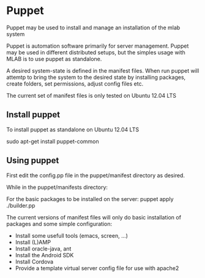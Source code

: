 Puppet
=======

Puppet may be used to install and manage an installation of the mlab system

Puppet is automation software primarily for server management. Puppet may be used in different distributed setups, but the simples usage with MLAB is to use puppet as standalone.

A desired system-state is defined in the manifest files. When run puppet will attemtp to bring the system to the desired state by installing packages, create folders, set permissions, adjust config files etc.

The current set of manifest files is only tested on Ubuntu 12.04 LTS

Install puppet
-----------------------
To install puppet as standalone on Ubuntu 12.04 LTS

sudo apt-get install puppet-common

Using puppet
-------------------------
First edit the config.pp file in the puppet/manifest directory as desired.

While in the puppet/manifests directory:

For the basic packages to be installed on the server:
puppet apply ./builder.pp

The current versions of manifest files will only do basic installation of packages and some simple configuration:

* Install some usefull tools (emacs, screen, ...)
* Install (L)AMP
* Install oracle-java, ant
* Install the Android SDK
* Install Cordova
* Provide a template virtual server config file for use with apache2 
